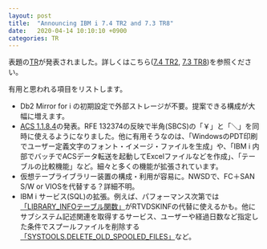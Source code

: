 ```yaml
---
layout: post
title:  "Announcing IBM i 7.4 TR2 and 7.3 TR8"
date:   2020-04-14 10:10:10 +0900
categories: TR
---
```

表題の[TR](https://www.ibm.com/support/pages/node/1119129)が発表されました。詳しくはこちら([7.4 TR2](https://www.ibm.com/support/pages/ibm-i-74-tr2-enhancements), [7.3 TR8](https://www.ibm.com/support/pages/node/6155511))を参照ください。

有用と思われる項目をリストします。

* Db2 Mirror for i の初期設定で外部ストレージが不要。提案できる構成が大幅に増えます。
* [ACS 1.1.8.4](https://www.ibm.com/support/pages/ibm-i-access-client-solutions-1184)の発表。RFE 132374の反映で半角(SBCS)の「￥」と「＼」を同時に使えるようになりました。他に有用そうなのは、「WindowsのPDT印刷でユーザー定義文字のフォント・イメージ・ファイルを生成」や、「IBM i 内部でバッチでACSデータ転送を起動してExcelファイルなどを作成」、「テーブルの比較機能」など。細々と多くの機能が拡張されています。
* 仮想テープライブラリー装置の構成・利用が容易に。NWSDで、FC＋SAN S/W or VIOSを代替する？詳細不明。
* IBM i サービス(SQL)の拡張。例えば、パフォーマンス次第では[「LIBRARY_INFOテーブル関数」](https://www.ibm.com/docs/en/i/7.4?topic=services-library-info-table-function)がRTVDSKINFの代替に使えるかも。他にサブシステム記述関連を取得するサービス、ユーザーや経過日数など指定した条件でスプールファイルを削除する[「SYSTOOLS.DELETE_OLD_SPOOLED_FILES」](https://www.ibm.com/support/pages/node/6174519)など。

